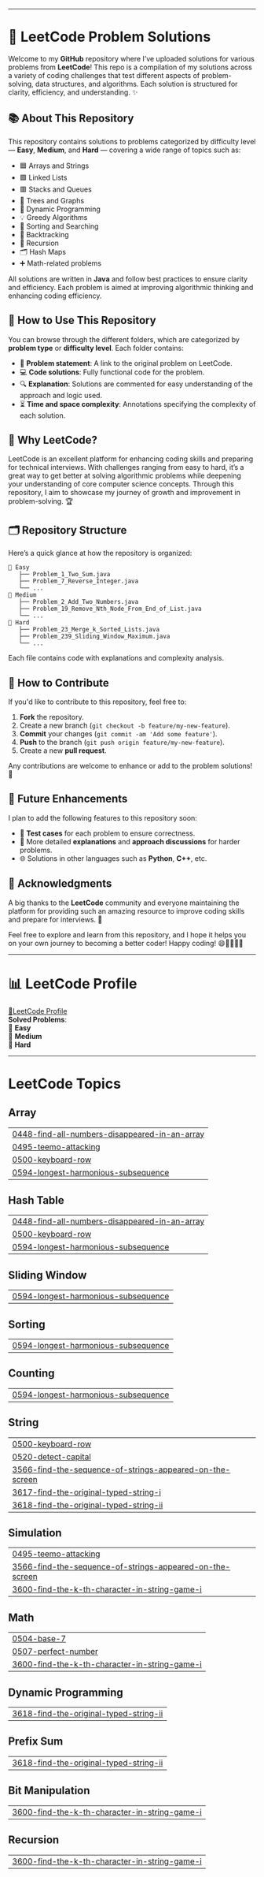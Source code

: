 

---

# 🌟 LeetCode Problem Solutions

Welcome to my **GitHub** repository where I’ve uploaded solutions for various problems from **LeetCode**! This repo is a compilation of my solutions across a variety of coding challenges that test different aspects of problem-solving, data structures, and algorithms. Each solution is structured for clarity, efficiency, and understanding. ✨

## 📚 About This Repository

This repository contains solutions to problems categorized by difficulty level — **Easy**, **Medium**, and **Hard** — covering a wide range of topics such as:

- 🟦 Arrays and Strings  
- 🟩 Linked Lists  
- 🟥 Stacks and Queues  
- 🌳 Trees and Graphs  
- 🚀 Dynamic Programming  
- 💡 Greedy Algorithms  
- 🧩 Sorting and Searching  
- 🔄 Backtracking  
- 🔁 Recursion  
- 🗂️ Hash Maps  
- ➕ Math-related problems  

All solutions are written in **Java** and follow best practices to ensure clarity and efficiency. Each problem is aimed at improving algorithmic thinking and enhancing coding efficiency.

## 🔎 How to Use This Repository

You can browse through the different folders, which are categorized by **problem type** or **difficulty level**. Each folder contains:

- 📝 **Problem statement**: A link to the original problem on LeetCode.  
- 💻 **Code solutions**: Fully functional code for the problem.  
- 🔍 **Explanation**: Solutions are commented for easy understanding of the approach and logic used.  
- ⏳ **Time and space complexity**: Annotations specifying the complexity of each solution.  

## 🤔 Why LeetCode?

LeetCode is an excellent platform for enhancing coding skills and preparing for technical interviews. With challenges ranging from easy to hard, it’s a great way to get better at solving algorithmic problems while deepening your understanding of core computer science concepts. Through this repository, I aim to showcase my journey of growth and improvement in problem-solving. 🏆

## 🗂️ Repository Structure

Here’s a quick glance at how the repository is organized:

```
📂 Easy
   ├── Problem_1_Two_Sum.java
   ├── Problem_7_Reverse_Integer.java
   └── ...
📂 Medium
   ├── Problem_2_Add_Two_Numbers.java
   ├── Problem_19_Remove_Nth_Node_From_End_of_List.java
   └── ...
📂 Hard
   ├── Problem_23_Merge_k_Sorted_Lists.java
   ├── Problem_239_Sliding_Window_Maximum.java
   └── ...
```

Each file contains code with explanations and complexity analysis.

## 🤝 How to Contribute

If you'd like to contribute to this repository, feel free to:

1. **Fork** the repository.  
2. Create a new branch (`git checkout -b feature/my-new-feature`).  
3. **Commit** your changes (`git commit -am 'Add some feature'`).  
4. **Push** to the branch (`git push origin feature/my-new-feature`).  
5. Create a new **pull request**.  

Any contributions are welcome to enhance or add to the problem solutions! 🚀

## 📅 Future Enhancements

I plan to add the following features to this repository soon:

- 🧪 **Test cases** for each problem to ensure correctness.  
- 📝 More detailed **explanations** and **approach discussions** for harder problems.  
- 🌐 Solutions in other languages such as **Python**, **C++**, etc.

## 🙌 Acknowledgments

A big thanks to the **LeetCode** community and everyone maintaining the platform for providing such an amazing resource to improve coding skills and prepare for interviews. 🏅

Feel free to explore and learn from this repository, and I hope it helps you on your own journey to becoming a better coder! Happy coding! 😄👨‍💻👩‍💻

---

# 📊 LeetCode Profile  
[:link:LeetCode Profile](https://leetcode.com/20MH1A04I2/)  
**Solved Problems**:  
🔹 **Easy**  
🔸 **Medium**  
🔺 **Hard**

---

<!---LeetCode Topics Start-->
# LeetCode Topics
## Array
|  |
| ------- |
| [0448-find-all-numbers-disappeared-in-an-array](https://github.com/sureshkumartibirisetti/LeetCode/tree/master/0448-find-all-numbers-disappeared-in-an-array) |
| [0495-teemo-attacking](https://github.com/sureshkumartibirisetti/LeetCode/tree/master/0495-teemo-attacking) |
| [0500-keyboard-row](https://github.com/sureshkumartibirisetti/LeetCode/tree/master/0500-keyboard-row) |
| [0594-longest-harmonious-subsequence](https://github.com/sureshkumartibirisetti/LeetCode/tree/master/0594-longest-harmonious-subsequence) |
## Hash Table
|  |
| ------- |
| [0448-find-all-numbers-disappeared-in-an-array](https://github.com/sureshkumartibirisetti/LeetCode/tree/master/0448-find-all-numbers-disappeared-in-an-array) |
| [0500-keyboard-row](https://github.com/sureshkumartibirisetti/LeetCode/tree/master/0500-keyboard-row) |
| [0594-longest-harmonious-subsequence](https://github.com/sureshkumartibirisetti/LeetCode/tree/master/0594-longest-harmonious-subsequence) |
## Sliding Window
|  |
| ------- |
| [0594-longest-harmonious-subsequence](https://github.com/sureshkumartibirisetti/LeetCode/tree/master/0594-longest-harmonious-subsequence) |
## Sorting
|  |
| ------- |
| [0594-longest-harmonious-subsequence](https://github.com/sureshkumartibirisetti/LeetCode/tree/master/0594-longest-harmonious-subsequence) |
## Counting
|  |
| ------- |
| [0594-longest-harmonious-subsequence](https://github.com/sureshkumartibirisetti/LeetCode/tree/master/0594-longest-harmonious-subsequence) |
## String
|  |
| ------- |
| [0500-keyboard-row](https://github.com/sureshkumartibirisetti/LeetCode/tree/master/0500-keyboard-row) |
| [0520-detect-capital](https://github.com/sureshkumartibirisetti/LeetCode/tree/master/0520-detect-capital) |
| [3566-find-the-sequence-of-strings-appeared-on-the-screen](https://github.com/sureshkumartibirisetti/LeetCode/tree/master/3566-find-the-sequence-of-strings-appeared-on-the-screen) |
| [3617-find-the-original-typed-string-i](https://github.com/sureshkumartibirisetti/LeetCode/tree/master/3617-find-the-original-typed-string-i) |
| [3618-find-the-original-typed-string-ii](https://github.com/sureshkumartibirisetti/LeetCode/tree/master/3618-find-the-original-typed-string-ii) |
## Simulation
|  |
| ------- |
| [0495-teemo-attacking](https://github.com/sureshkumartibirisetti/LeetCode/tree/master/0495-teemo-attacking) |
| [3566-find-the-sequence-of-strings-appeared-on-the-screen](https://github.com/sureshkumartibirisetti/LeetCode/tree/master/3566-find-the-sequence-of-strings-appeared-on-the-screen) |
| [3600-find-the-k-th-character-in-string-game-i](https://github.com/sureshkumartibirisetti/LeetCode/tree/master/3600-find-the-k-th-character-in-string-game-i) |
## Math
|  |
| ------- |
| [0504-base-7](https://github.com/sureshkumartibirisetti/LeetCode/tree/master/0504-base-7) |
| [0507-perfect-number](https://github.com/sureshkumartibirisetti/LeetCode/tree/master/0507-perfect-number) |
| [3600-find-the-k-th-character-in-string-game-i](https://github.com/sureshkumartibirisetti/LeetCode/tree/master/3600-find-the-k-th-character-in-string-game-i) |
## Dynamic Programming
|  |
| ------- |
| [3618-find-the-original-typed-string-ii](https://github.com/sureshkumartibirisetti/LeetCode/tree/master/3618-find-the-original-typed-string-ii) |
## Prefix Sum
|  |
| ------- |
| [3618-find-the-original-typed-string-ii](https://github.com/sureshkumartibirisetti/LeetCode/tree/master/3618-find-the-original-typed-string-ii) |
## Bit Manipulation
|  |
| ------- |
| [3600-find-the-k-th-character-in-string-game-i](https://github.com/sureshkumartibirisetti/LeetCode/tree/master/3600-find-the-k-th-character-in-string-game-i) |
## Recursion
|  |
| ------- |
| [3600-find-the-k-th-character-in-string-game-i](https://github.com/sureshkumartibirisetti/LeetCode/tree/master/3600-find-the-k-th-character-in-string-game-i) |
<!---LeetCode Topics End-->